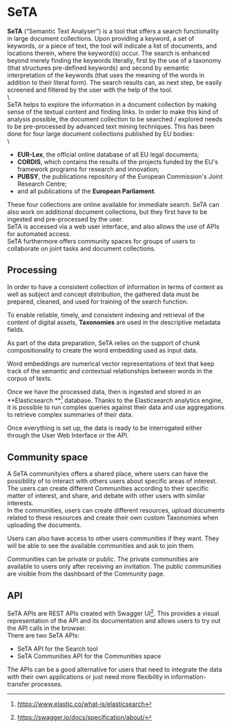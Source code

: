 # SeTA 
**SeTA** (“Semantic Text Analyser”) is a tool that offers a search functionality in large document collections. Upon providing a keyword, a set of keywords, or a piece of text, the tool will indicate a list of documents, and locations therein, where the keyword(s) occur. The search is enhanced beyond merely finding the keywords literally, first by the use of a taxonomy (that structures pre-defined keywords) and second by semantic interpretation of the keywords (that uses the meaning of the words in addition to their literal form). The search results can, as next step, be easily screened and filtered by the user with the help of the tool.       
\     
SeTA helps to explore the information in a document collection by making sense of the textual content and finding links.
In order to make this kind of analysis possible, the document collection to be searched / explored needs to be pre-processed by advanced text mining techniques. This has been done for four large document collections published by EU bodies:  
\       
- **EUR-Lex**, the official online database of all EU legal documents;      
- **CORDIS**, which contains the results of the projects funded by the EU's framework programs for research and innovation;       
- **PUBSY**, the publications repository of the European Commission's Joint Research Centre;      
- and all publications of the **European Parliament**.      

<!-- ![Screenshot](./img/data_sources.png) -->

These four collections are online available for immediate search. SeTA can also work on additional document collections, but they first have to be ingested and pre-processed by the user.        
SeTA is accessed via a web user interface, and also allows the use of APIs for automated access.        
SeTA furthermore offers community spaces for groups of users to collaborate on joint tasks and document collections.      

## Processing 

In order to have a consistent collection of information in terms of content as well as subject and concept distribution, the gathered data must be prepared, cleaned, and used for training of the search function.              

To enable reliable, timely, and consistent indexing and retrieval of the content of digital assets, **Taxonomies** are used in the descriptive metadata fields.          

As part of the data preparation, SeTA relies on the support of chunk compositionality to create the word embedding used as input data.      
    
Word embeddings are numerical vector representations of text that keep track of the semantic and contextual relationships between words in the corpus of texts.   

Once we have the processed data, then is ingested and stored in an **Elasticsearch **[^1] database.  Thanks to the Elasticsearch analytics engine, it is possible to run complex queries against their data and use aggregations to retrieve complex summaries of their data.

Once everything is set up, the data is ready to be interrogated either through the User Web Interface or the API.



## Community space

A SeTA communityies offers a shared place, where users can have the possibility of to interact with others users about specific areas of interest. The users can create different Communities according to their specific matter of interest, and share, and debate with other users with similar interests.        
In the communities, users can create different resources, upload documents related to these resources and create their own custom Taxonomies when uploading the documents.        

Users can also have access to other users communities if they want.  They will be able to see the available communities and ask to join them.   

Communities can be private or public.  The private communities are available to users only after receiving an invitation. The public communities are visible from the dashboard of the Community page.      


## API

SeTA APIs are REST APIs created with Swagger UI[^2]. This provides a visual representation of the API and its documentation and allows users to try out the API calls in the browser.          
There are two SeTA APIs:      
- SeTA API for the Search tool      
- SeTA Communities API for the Communities space        

The APIs can be a good alternative for users that need to integrate the data with their own applications or just need more flexibility in information-transfer processes.     




[^1]:https://www.elastic.co/what-is/elasticsearch
[^2]:https://swagger.io/docs/specification/about/

